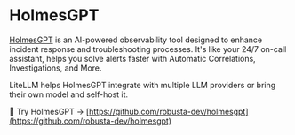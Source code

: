 # HolmesGPT

[HolmesGPT](https://github.com/robusta-dev/holmesgpt) is an AI-powered observability tool designed to enhance incident response and troubleshooting processes. It's like your 24/7 on-call assistant, helps you solve alerts faster with Automatic Correlations, Investigations, and More.

LiteLLM helps HolmesGPT integrate with multiple LLM providers or bring their own model and self-host it.

🔗 Try HolmesGPT → [https://github.com/robusta-dev/holmesgpt](https://github.com/robusta-dev/holmesgpt)